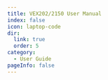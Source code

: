 ```yaml
---
title: VEX202/2150 User Manual
index: false
icon: laptop-code
dir:
  link: true
  order: 5
category:
  - User Guide
pageInfo: false
---
```


<Catalog />